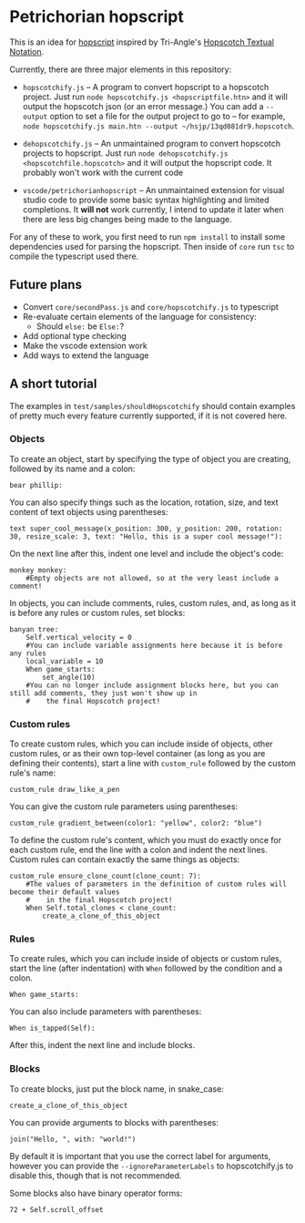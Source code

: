 # Petrichorian hopscript
This is an idea for [hopscript](https://forum.gethopscotch.com/t/hopscript-hopscotch-text-language-concept/61544?u=petrichor) inspired by Tri-Angle's [Hopscotch Textual Notation](https://forum.gethopscotch.com/t/hopscotch-notation-compiler/66230?u=petrichor).

Currently, there are three major elements in this repository:

* `hopscotchify.js` – A program to convert hopscript to a hopscotch project. Just run `node hopscotchify.js <hopscriptfile.htn>` and it will output the hopscotch json (or an error message.) You can add a `--output` option to set a file for the output project to go to – for example, `node hopscotchify.js main.htn --output ~/hsjp/13qd081dr9.hopscotch`.

* `dehopscotchify.js` – An unmaintained program to convert hopscotch projects to hopscript. Just run `node dehopscotchify.js <hopscotchfile.hopscotch>` and it will output the hopscript code. It probably won't work with the current code
* `vscode/petrichorianhopscript` – An unmaintained extension for visual studio code to provide some basic syntax highlighting and limited completions. It **will not** work currently, I intend to update it later when there are less big changes being made to the language.

For any of these to work, you first need to run `npm install` to install some dependencies used for parsing the hopscript. Then inside of `core` run `tsc` to compile the typescript used there.

## Future plans
* Convert `core/secondPass.js` and `core/hopscotchify.js` to typescript
* Re-evaluate certain elements of the language for consistency:
	* Should `else:` be `Else:`?
* Add optional type checking
* Make the vscode extension work
* Add ways to extend the language

## A short tutorial
The examples in `test/samples/shouldHopscotchify` should contain examples of pretty much every feature currently supported, if it is not covered here.
### Objects
To create an object, start by specifying the type of object you are creating, followed by its name and a colon:
```phopscript
bear phillip:
```

You can also specify things such as the location, rotation, size, and text content of text objects using parentheses:
```phopscript
text super_cool_message(x_position: 300, y_position: 200, rotation: 30, resize_scale: 3, text: "Hello, this is a super cool message!"):
```

On the next line after this, indent one level and include the object's code:
```phopscript
monkey monkey:
	#Empty objects are not allowed, so at the very least include a comment!
```
In objects, you can include comments, rules, custom rules, and, as long as it is before any rules or custom rules, set blocks:
```phopscript
banyan tree:
	Self.vertical_velocity = 0
	#You can include variable assignments here because it is before any rules
	local_variable = 10
	When game_starts:
		set_angle(10)
	#You can no longer include assignment blocks here, but you can still add comments, they just won't show up in
	#    the final Hopscotch project!
```

### Custom rules
To create custom rules, which you can include inside of objects, other custom rules, or as their own top-level container (as long as you are defining their contents), start a line with `custom_rule` followed by the custom rule's name:
```phopscript
custom_rule draw_like_a_pen
```

You can give the custom rule parameters using parentheses:
```phopscript
custom_rule gradient_between(color1: "yellow", color2: "blue")
```

To define the custom rule's content, which you must do exactly once for each custom rule, end the line with a colon and indent the next lines. Custom rules can contain exactly the same things as objects:
```phopscript
custom_rule ensure_clone_count(clone_count: 7):
	#The values of parameters in the definition of custom rules will become their default values
	#    in the final Hopscotch project!
	When Self.total_clones < clone_count:
		create_a_clone_of_this_object
```

### Rules
To create rules, which you can include inside of objects or custom rules, start the line (after indentation) with `When` followed by the condition and a colon.
```phopscript
When game_starts:
```

You can also include parameters with parentheses:
```phopscript
When is_tapped(Self):
```

After this, indent the next line and include blocks.

### Blocks
To create blocks, just put the block name, in snake_case:
```phopscript
create_a_clone_of_this_object
```

You can provide arguments to blocks with parentheses:
```phopscript
join("Hello, ", with: "world!")
```

By default it is important that you use the correct label for arguments, however you can provide the `--ignoreParameterLabels` to hopscotchify.js to disable this, though that is not recommended.

Some blocks also have binary operator forms:
```phopscript
72 + Self.scroll_offset
```
